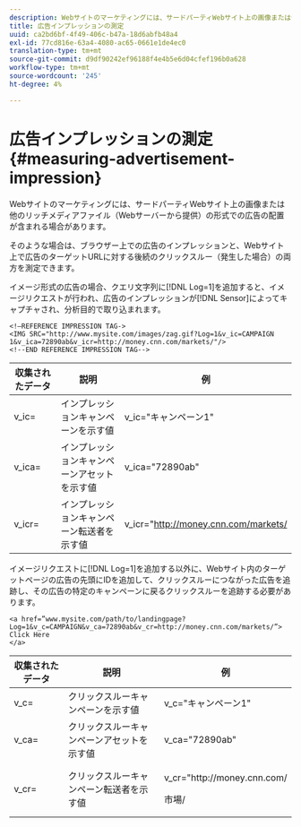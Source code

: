 ```yaml
---
description: Webサイトのマーケティングには、サードパーティWebサイト上の画像または他のリッチメディアファイル（Webサーバーから提供）の形式での広告の配置が含まれる場合があります。
title: 広告インプレッションの測定
uuid: ca2bd6bf-4f49-406c-b47a-18d6abfb48a4
exl-id: 77cd816e-63a4-4080-ac65-0661e1de4ec0
translation-type: tm+mt
source-git-commit: d9df90242ef96188f4e4b5e6d04cfef196b0a628
workflow-type: tm+mt
source-wordcount: '245'
ht-degree: 4%

---
```


# 広告インプレッションの測定{#measuring-advertisement-impression}

Webサイトのマーケティングには、サードパーティWebサイト上の画像または他のリッチメディアファイル（Webサーバーから提供）の形式での広告の配置が含まれる場合があります。

そのような場合は、ブラウザー上での広告のインプレッションと、Webサイト上で広告のターゲットURLに対する後続のクリックスルー（発生した場合）の両方を測定できます。

イメージ形式の広告の場合、クエリ文字列に[!DNL Log=1]を追加すると、イメージリクエストが行われ、広告のインプレッションが[!DNL Sensor]によってキャプチャされ、分析目的で取り込まれます。

```
<!—REFERENCE IMPRESSION TAG-> 
<IMG SRC="http://www.mysite.com/images/zag.gif?Log=1&v_ic=CAMPAIGN 1&v_ica=72890ab&v_icr=http://money.cnn.com/markets/"/>
<!--END REFERENCE IMPRESSION TAG-->
```

| 収集されたデータ | 説明 | 例 |
|---|---|---|
| v_ic= | インプレッションキャンペーンを示す値 | v_ic=&quot;キャンペーン1&quot; |
| v_ica= | インプレッションキャンペーンアセットを示す値 | v_ica=&quot;72890ab&quot; |
| v_icr= | インプレッションキャンペーン転送者を示す値 | v_icr=&quot;http://money.cnn.com/markets/ |

イメージリクエストに[!DNL Log=1]を追加する以外に、Webサイト内のターゲットページの広告の先頭にIDを追加して、クリックスルーにつながった広告を追跡し、その広告の特定のキャンペーンに戻るクリックスルーを追跡する必要があります。

```
<a href=”www.mysite.com/path/to/landingpage?Log=1&v_c=CAMPAIGN&v_ca=72890ab&v_cr=http://money.cnn.com/markets/”>
Click Here
</a>
```

<table id="table_B87134C522EF4AC9BD2AFA6F4A0CF574"> 
 <thead> 
  <tr> 
   <th colname="col1" class="entry"> 収集されたデータ </th> 
   <th colname="col2" class="entry"> 説明 </th> 
   <th colname="col3" class="entry"> 例 </th> 
  </tr> 
 </thead>
 <tbody> 
  <tr> 
   <td colname="col1"> v_c= </td> 
   <td colname="col2"> クリックスルーキャンペーンを示す値 </td> 
   <td colname="col3"> v_c="キャンペーン1" </td> 
  </tr> 
  <tr> 
   <td colname="col1"> v_ca= </td> 
   <td colname="col2"> クリックスルーキャンペーンアセットを示す値 </td> 
   <td colname="col3"> v_ca="72890ab" </td> 
  </tr> 
  <tr> 
   <td colname="col1"> v_cr= </td> 
   <td colname="col2"> クリックスルーキャンペーン転送者を示す値 </td> 
   <td colname="col3"> <p> <span class="filepath"> v_cr="http://money.cnn.com/</span> </p> <p>市場/ </p> </td> 
  </tr> 
 </tbody> 
</table>

